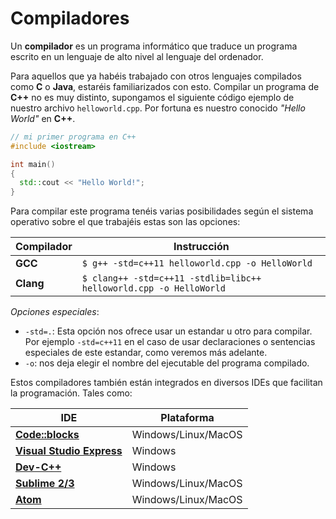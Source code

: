 Compiladores
====

Un **compilador** es un programa informático que traduce un programa escrito en un lenguaje de alto nivel al lenguaje del ordenador.

Para aquellos que ya habéis trabajado con otros lenguajes compilados como **C** o **Java**, estaréis familiarizados con esto. Compilar un programa de **C++** no es muy distinto, supongamos el siguiente código ejemplo de nuestro archivo `helloworld.cpp`. Por fortuna es nuestro conocido _"Hello World"_ en **C++**.
```cpp
// mi primer programa en C++
#include <iostream>

int main()
{
  std::cout << "Hello World!";
}
```

Para compilar este programa tenéis varias posibilidades según el sistema operativo sobre el que trabajéis estas son las opciones:

| Compilador | Instrucción |
|--------|--------|
| **GCC** | `$ g++ -std=c++11 helloworld.cpp -o HelloWorld` |
| **Clang** | `$ clang++ -std=c++11 -stdlib=libc++ helloworld.cpp -o HelloWorld` |

_Opciones especiales_:
- `-std=.`: Esta opción nos ofrece usar un estandar u otro para compilar. Por ejemplo `-std=c++11` en el caso de usar declaraciones o sentencias especiales de este estandar, como veremos más adelante.
- `-o`: nos deja elegir el nombre del ejecutable del programa compilado.

Estos compiladores también están integrados en diversos IDEs que facilitan la programación. Tales como:

| **IDE** | **Plataforma** |
|--------|--------|
| [**Code::blocks**](http://www.codeblocks.org/) | Windows/Linux/MacOS |
| [**Visual Studio Express**](https://www.visualstudio.com/en-us/products/visual-studio-express-vs.aspx) | Windows |
| [**Dev-C++**](http://sourceforge.net/projects/orwelldevcpp/) | Windows |
| [**Sublime 2/3**](https://www.sublimetext.com/) | Windows/Linux/MacOS |
| [**Atom**](https://atom.io/) | Windows/Linux/MacOS |